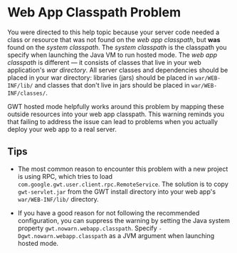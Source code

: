 # Web App Classpath Problem

You were directed to this help topic because your server code needed a class or resource that was not found on the *web app classpath*, but **was** found on the *system classpath*. The *system classpath* is the classpath you specify when launching the Java VM to run hosted mode. The *web app classpath* is different — it consists of classes that live in your web application's *war directory*. All server classes and dependencies should be placed in your war directory: libraries (jars) should be placed in `war/WEB-INF/lib/` and classes that don't live in jars should be placed in `war/WEB-INF/classes/`.

GWT hosted mode helpfully works around this problem by mapping these outside resources into your web app classpath. This warning reminds you that failing to address the issue can lead to problems when you actually deploy your web app to a real server.

## Tips

- The most common reason to encounter this problem with a new project is using RPC, which tries to load `com.google.gwt.user.client.rpc.RemoteService`. The solution is to copy `gwt-servlet.jar` from the GWT install directory into your web app's `war/WEB-INF/lib/` directory.

- If you have a good reason for not following the recommended configuration, you can suppress the warning by setting the Java system property `gwt.nowarn.webapp.classpath`. Specify `-Dgwt.nowarn.webapp.classpath` as a JVM argument when launching hosted mode.
